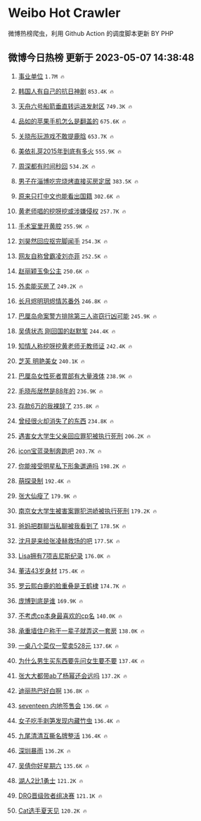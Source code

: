 # Weibo Hot Crawler 



微博热榜爬虫，利用 Github Action 的调度脚本更新 BY PHP 


## 微博今日热榜 更新于 2023-05-07 14:38:48 
1. [事业单位](https://s.weibo.com/weibo?q=%E4%BA%8B%E4%B8%9A%E5%8D%95%E4%BD%8D&t=31&band_rank=1&Refer=top) `1.7M 🔥` 

1. [韩国人有自己的抗日神剧](https://s.weibo.com/weibo?q=%23%E9%9F%A9%E5%9B%BD%E4%BA%BA%E6%9C%89%E8%87%AA%E5%B7%B1%E7%9A%84%E6%8A%97%E6%97%A5%E7%A5%9E%E5%89%A7%23&t=31&band_rank=2&Refer=top) `853.4K 🔥` 

1. [天舟六号船箭垂直转运进发射区](https://s.weibo.com/weibo?q=%23%E5%A4%A9%E8%88%9F%E5%85%AD%E5%8F%B7%E8%88%B9%E7%AE%AD%E5%9E%82%E7%9B%B4%E8%BD%AC%E8%BF%90%E8%BF%9B%E5%8F%91%E5%B0%84%E5%8C%BA%23&t=31&band_rank=3&Refer=top) `749.3K 🔥` 

1. [品如的苹果手机怎么是翻盖的](https://s.weibo.com/weibo?q=%23%E5%93%81%E5%A6%82%E7%9A%84%E8%8B%B9%E6%9E%9C%E6%89%8B%E6%9C%BA%E6%80%8E%E4%B9%88%E6%98%AF%E7%BF%BB%E7%9B%96%E7%9A%84%23&t=31&band_rank=4&Refer=top) `675.6K 🔥` 

1. [关晓彤玩游戏不敢提鹿晗](https://s.weibo.com/weibo?q=%23%E5%85%B3%E6%99%93%E5%BD%A4%E7%8E%A9%E6%B8%B8%E6%88%8F%E4%B8%8D%E6%95%A2%E6%8F%90%E9%B9%BF%E6%99%97%23&t=31&band_rank=5&Refer=top) `653.7K 🔥` 

1. [美依礼芽2015年到底有多火](https://s.weibo.com/weibo?q=%23%E7%BE%8E%E4%BE%9D%E7%A4%BC%E8%8A%BD2015%E5%B9%B4%E5%88%B0%E5%BA%95%E6%9C%89%E5%A4%9A%E7%81%AB%23&t=31&band_rank=6&Refer=top) `555.9K 🔥` 

1. [周深都有时间秒回](https://s.weibo.com/weibo?q=%23%E5%91%A8%E6%B7%B1%E9%83%BD%E6%9C%89%E6%97%B6%E9%97%B4%E7%A7%92%E5%9B%9E%23&t=31&band_rank=7&Refer=top) `534.2K 🔥` 

1. [男子在淄博吃完烧烤直接买房定居](https://s.weibo.com/weibo?q=%23%E7%94%B7%E5%AD%90%E5%9C%A8%E6%B7%84%E5%8D%9A%E5%90%83%E5%AE%8C%E7%83%A7%E7%83%A4%E7%9B%B4%E6%8E%A5%E4%B9%B0%E6%88%BF%E5%AE%9A%E5%B1%85%23&t=31&band_rank=8&Refer=top) `383.5K 🔥` 

1. [原来只打中文也能看出国籍](https://s.weibo.com/weibo?q=%23%E5%8E%9F%E6%9D%A5%E5%8F%AA%E6%89%93%E4%B8%AD%E6%96%87%E4%B9%9F%E8%83%BD%E7%9C%8B%E5%87%BA%E5%9B%BD%E7%B1%8D%23&t=31&band_rank=9&Refer=top) `302.6K 🔥` 

1. [黄老师唱的挖呀挖或涉嫌侵权](https://s.weibo.com/weibo?q=%23%E9%BB%84%E8%80%81%E5%B8%88%E5%94%B1%E7%9A%84%E6%8C%96%E5%91%80%E6%8C%96%E6%88%96%E6%B6%89%E5%AB%8C%E4%BE%B5%E6%9D%83%23&t=31&band_rank=10&Refer=top) `257.7K 🔥` 

1. [手术室里开黄腔](https://s.weibo.com/weibo?q=%E6%89%8B%E6%9C%AF%E5%AE%A4%E9%87%8C%E5%BC%80%E9%BB%84%E8%85%94&t=31&band_rank=11&Refer=top) `255.9K 🔥` 

1. [刘昊然回应抠完脚闻手](https://s.weibo.com/weibo?q=%23%E5%88%98%E6%98%8A%E7%84%B6%E5%9B%9E%E5%BA%94%E6%8A%A0%E5%AE%8C%E8%84%9A%E9%97%BB%E6%89%8B%23&t=31&band_rank=12&Refer=top) `254.3K 🔥` 

1. [网友自称曾霸凌刘亦菲](https://s.weibo.com/weibo?q=%23%E7%BD%91%E5%8F%8B%E8%87%AA%E7%A7%B0%E6%9B%BE%E9%9C%B8%E5%87%8C%E5%88%98%E4%BA%A6%E8%8F%B2%23&t=31&band_rank=13&Refer=top) `252.5K 🔥` 

1. [赵丽颖玉兔公主](https://s.weibo.com/weibo?q=%23%E8%B5%B5%E4%B8%BD%E9%A2%96%E7%8E%89%E5%85%94%E5%85%AC%E4%B8%BB%23&t=31&band_rank=14&Refer=top) `250.6K 🔥` 

1. [外卖能买房了](https://s.weibo.com/weibo?q=%23%E5%A4%96%E5%8D%96%E8%83%BD%E4%B9%B0%E6%88%BF%E4%BA%86%23&t=31&band_rank=15&Refer=top) `249.2K 🔥` 

1. [长月烬明玥烬情苏番外](https://s.weibo.com/weibo?q=%23%E9%95%BF%E6%9C%88%E7%83%AC%E6%98%8E%E7%8E%A5%E7%83%AC%E6%83%85%E8%8B%8F%E7%95%AA%E5%A4%96%23&t=31&band_rank=16&Refer=top) `246.8K 🔥` 

1. [巴厘岛命案警方排除第三人盗窃行凶可能](https://s.weibo.com/weibo?q=%23%E5%B7%B4%E5%8E%98%E5%B2%9B%E5%91%BD%E6%A1%88%E8%AD%A6%E6%96%B9%E6%8E%92%E9%99%A4%E7%AC%AC%E4%B8%89%E4%BA%BA%E7%9B%97%E7%AA%83%E8%A1%8C%E5%87%B6%E5%8F%AF%E8%83%BD%23&t=31&band_rank=17&Refer=top) `245.9K 🔥` 

1. [吴倩状态 刚回国的赵默笙](https://s.weibo.com/weibo?q=%E5%90%B4%E5%80%A9%E7%8A%B6%E6%80%81%20%E5%88%9A%E5%9B%9E%E5%9B%BD%E7%9A%84%E8%B5%B5%E9%BB%98%E7%AC%99&t=31&band_rank=18&Refer=top) `244.4K 🔥` 

1. [知情人称挖呀挖黄老师无教师证](https://s.weibo.com/weibo?q=%23%E7%9F%A5%E6%83%85%E4%BA%BA%E7%A7%B0%E6%8C%96%E5%91%80%E6%8C%96%E9%BB%84%E8%80%81%E5%B8%88%E6%97%A0%E6%95%99%E5%B8%88%E8%AF%81%23&t=31&band_rank=19&Refer=top) `242.4K 🔥` 

1. [芝芙 明艳美女](https://s.weibo.com/weibo?q=%E8%8A%9D%E8%8A%99%20%E6%98%8E%E8%89%B3%E7%BE%8E%E5%A5%B3&t=31&band_rank=20&Refer=top) `240.1K 🔥` 

1. [巴厘岛女性死者胃部有大量液体](https://s.weibo.com/weibo?q=%23%E5%B7%B4%E5%8E%98%E5%B2%9B%E5%A5%B3%E6%80%A7%E6%AD%BB%E8%80%85%E8%83%83%E9%83%A8%E6%9C%89%E5%A4%A7%E9%87%8F%E6%B6%B2%E4%BD%93%23&t=31&band_rank=21&Refer=top) `238.9K 🔥` 

1. [毛晓彤居然是88年的](https://s.weibo.com/weibo?q=%23%E6%AF%9B%E6%99%93%E5%BD%A4%E5%B1%85%E7%84%B6%E6%98%AF88%E5%B9%B4%E7%9A%84%23&t=31&band_rank=22&Refer=top) `236.9K 🔥` 

1. [存款6万的我裸辞了](https://s.weibo.com/weibo?q=%23%E5%AD%98%E6%AC%BE6%E4%B8%87%E7%9A%84%E6%88%91%E8%A3%B8%E8%BE%9E%E4%BA%86%23&t=31&band_rank=23&Refer=top) `235.8K 🔥` 

1. [曾经很火却消失了的东西](https://s.weibo.com/weibo?q=%23%E6%9B%BE%E7%BB%8F%E5%BE%88%E7%81%AB%E5%8D%B4%E6%B6%88%E5%A4%B1%E4%BA%86%E7%9A%84%E4%B8%9C%E8%A5%BF%23&t=31&band_rank=24&Refer=top) `234.8K 🔥` 

1. [遇害女大学生父亲回应罪犯被执行死刑](https://s.weibo.com/weibo?q=%23%E9%81%87%E5%AE%B3%E5%A5%B3%E5%A4%A7%E5%AD%A6%E7%94%9F%E7%88%B6%E4%BA%B2%E5%9B%9E%E5%BA%94%E7%BD%AA%E7%8A%AF%E8%A2%AB%E6%89%A7%E8%A1%8C%E6%AD%BB%E5%88%91%23&t=31&band_rank=25&Refer=top) `206.2K 🔥` 

1. [icon宝蓝录制奔跑吧](https://s.weibo.com/weibo?q=%23icon%E5%AE%9D%E8%93%9D%E5%BD%95%E5%88%B6%E5%A5%94%E8%B7%91%E5%90%A7%23&t=31&band_rank=26&Refer=top) `203.7K 🔥` 

1. [你能接受明星私下形象邋遢吗](https://s.weibo.com/weibo?q=%23%E4%BD%A0%E8%83%BD%E6%8E%A5%E5%8F%97%E6%98%8E%E6%98%9F%E7%A7%81%E4%B8%8B%E5%BD%A2%E8%B1%A1%E9%82%8B%E9%81%A2%E5%90%97%23&t=31&band_rank=27&Refer=top) `198.2K 🔥` 

1. [萌探录制](https://s.weibo.com/weibo?q=%E8%90%8C%E6%8E%A2%E5%BD%95%E5%88%B6&t=31&band_rank=28&Refer=top) `192.4K 🔥` 

1. [张大仙瘦了](https://s.weibo.com/weibo?q=%23%E5%BC%A0%E5%A4%A7%E4%BB%99%E7%98%A6%E4%BA%86%23&t=31&band_rank=29&Refer=top) `179.9K 🔥` 

1. [南京女大学生被害案罪犯洪峤被执行死刑](https://s.weibo.com/weibo?q=%23%E5%8D%97%E4%BA%AC%E5%A5%B3%E5%A4%A7%E5%AD%A6%E7%94%9F%E8%A2%AB%E5%AE%B3%E6%A1%88%E7%BD%AA%E7%8A%AF%E6%B4%AA%E5%B3%A4%E8%A2%AB%E6%89%A7%E8%A1%8C%E6%AD%BB%E5%88%91%23&t=31&band_rank=30&Refer=top) `179.2K 🔥` 

1. [爸妈把群聊当私聊被我看到了](https://s.weibo.com/weibo?q=%23%E7%88%B8%E5%A6%88%E6%8A%8A%E7%BE%A4%E8%81%8A%E5%BD%93%E7%A7%81%E8%81%8A%E8%A2%AB%E6%88%91%E7%9C%8B%E5%88%B0%E4%BA%86%23&t=31&band_rank=31&Refer=top) `178.5K 🔥` 

1. [沈月是来给张凌赫救场的吧](https://s.weibo.com/weibo?q=%23%E6%B2%88%E6%9C%88%E6%98%AF%E6%9D%A5%E7%BB%99%E5%BC%A0%E5%87%8C%E8%B5%AB%E6%95%91%E5%9C%BA%E7%9A%84%E5%90%A7%23&t=31&band_rank=32&Refer=top) `177.5K 🔥` 

1. [Lisa拥有7项吉尼斯纪录](https://s.weibo.com/weibo?q=%23Lisa%E6%8B%A5%E6%9C%897%E9%A1%B9%E5%90%89%E5%B0%BC%E6%96%AF%E7%BA%AA%E5%BD%95%23&t=31&band_rank=33&Refer=top) `176.0K 🔥` 

1. [董洁43岁身材](https://s.weibo.com/weibo?q=%23%E8%91%A3%E6%B4%8143%E5%B2%81%E8%BA%AB%E6%9D%90%23&t=31&band_rank=34&Refer=top) `175.4K 🔥` 

1. [罗云熙白鹿的脸重叠是王鹤棣](https://s.weibo.com/weibo?q=%23%E7%BD%97%E4%BA%91%E7%86%99%E7%99%BD%E9%B9%BF%E7%9A%84%E8%84%B8%E9%87%8D%E5%8F%A0%E6%98%AF%E7%8E%8B%E9%B9%A4%E6%A3%A3%23&t=31&band_rank=35&Refer=top) `174.7K 🔥` 

1. [庞博到底是谁](https://s.weibo.com/weibo?q=%23%E5%BA%9E%E5%8D%9A%E5%88%B0%E5%BA%95%E6%98%AF%E8%B0%81%23&t=31&band_rank=36&Refer=top) `169.9K 🔥` 

1. [不考虑cp本身最喜欢的cp名](https://s.weibo.com/weibo?q=%23%E4%B8%8D%E8%80%83%E8%99%91cp%E6%9C%AC%E8%BA%AB%E6%9C%80%E5%96%9C%E6%AC%A2%E7%9A%84cp%E5%90%8D%23&t=31&band_rank=37&Refer=top) `140.0K 🔥` 

1. [承重墙住户称干一辈子就弄这一套房](https://s.weibo.com/weibo?q=%23%E6%89%BF%E9%87%8D%E5%A2%99%E4%BD%8F%E6%88%B7%E7%A7%B0%E5%B9%B2%E4%B8%80%E8%BE%88%E5%AD%90%E5%B0%B1%E5%BC%84%E8%BF%99%E4%B8%80%E5%A5%97%E6%88%BF%23&t=31&band_rank=38&Refer=top) `138.0K 🔥` 

1. [一桌八个菜仅一荤卖528元](https://s.weibo.com/weibo?q=%23%E4%B8%80%E6%A1%8C%E5%85%AB%E4%B8%AA%E8%8F%9C%E4%BB%85%E4%B8%80%E8%8D%A4%E5%8D%96528%E5%85%83%23&t=31&band_rank=39&Refer=top) `137.6K 🔥` 

1. [为什么男生买东西要先问女生要不要](https://s.weibo.com/weibo?q=%23%E4%B8%BA%E4%BB%80%E4%B9%88%E7%94%B7%E7%94%9F%E4%B9%B0%E4%B8%9C%E8%A5%BF%E8%A6%81%E5%85%88%E9%97%AE%E5%A5%B3%E7%94%9F%E8%A6%81%E4%B8%8D%E8%A6%81%23&t=31&band_rank=40&Refer=top) `137.4K 🔥` 

1. [张大大都带ab了杨幂还会远吗](https://s.weibo.com/weibo?q=%23%E5%BC%A0%E5%A4%A7%E5%A4%A7%E9%83%BD%E5%B8%A6ab%E4%BA%86%E6%9D%A8%E5%B9%82%E8%BF%98%E4%BC%9A%E8%BF%9C%E5%90%97%23&t=31&band_rank=41&Refer=top) `137.2K 🔥` 

1. [迪丽热巴好白啊](https://s.weibo.com/weibo?q=%23%E8%BF%AA%E4%B8%BD%E7%83%AD%E5%B7%B4%E5%A5%BD%E7%99%BD%E5%95%8A%23&t=31&band_rank=42&Refer=top) `136.8K 🔥` 

1. [seventeen 内地签售会](https://s.weibo.com/weibo?q=seventeen%20%E5%86%85%E5%9C%B0%E7%AD%BE%E5%94%AE%E4%BC%9A&t=31&band_rank=43&Refer=top) `136.6K 🔥` 

1. [女子吃手剥笋发现内藏竹虫](https://s.weibo.com/weibo?q=%23%E5%A5%B3%E5%AD%90%E5%90%83%E6%89%8B%E5%89%A5%E7%AC%8B%E5%8F%91%E7%8E%B0%E5%86%85%E8%97%8F%E7%AB%B9%E8%99%AB%23&t=31&band_rank=44&Refer=top) `136.4K 🔥` 

1. [九尾清清互撕名牌整活](https://s.weibo.com/weibo?q=%23%E4%B9%9D%E5%B0%BE%E6%B8%85%E6%B8%85%E4%BA%92%E6%92%95%E5%90%8D%E7%89%8C%E6%95%B4%E6%B4%BB%23&t=31&band_rank=45&Refer=top) `136.4K 🔥` 

1. [深圳暴雨](https://s.weibo.com/weibo?q=%23%E6%B7%B1%E5%9C%B3%E6%9A%B4%E9%9B%A8%23&t=31&band_rank=46&Refer=top) `136.2K 🔥` 

1. [吴倩你好星期六](https://s.weibo.com/weibo?q=%E5%90%B4%E5%80%A9%E4%BD%A0%E5%A5%BD%E6%98%9F%E6%9C%9F%E5%85%AD&t=31&band_rank=47&Refer=top) `135.6K 🔥` 

1. [湖人2比1勇士](https://s.weibo.com/weibo?q=%23%E6%B9%96%E4%BA%BA2%E6%AF%941%E5%8B%87%E5%A3%AB%23&t=31&band_rank=48&Refer=top) `121.2K 🔥` 

1. [DRG晋级败者组决赛](https://s.weibo.com/weibo?q=%23DRG%E6%99%8B%E7%BA%A7%E8%B4%A5%E8%80%85%E7%BB%84%E5%86%B3%E8%B5%9B%23&t=31&band_rank=49&Refer=top) `121.1K 🔥` 

1. [Cat选手夏天见](https://s.weibo.com/weibo?q=%23Cat%E9%80%89%E6%89%8B%E5%A4%8F%E5%A4%A9%E8%A7%81%23&t=31&band_rank=50&Refer=top) `120.2K 🔥` 

